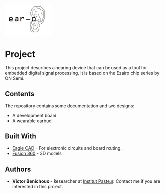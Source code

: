 
<img src="/logo/ear-o_logo.png" title="Github Logo" width=150>

# Project

This project describes a hearing device that can be used as a tool for embedded digital signal processing. It is based on the Ezairo chip series by ON Semi.


## Contents

The repository contains some documentation and two designs:
* A development board
* A wearable earbud

## Built With

* [Eagle CAD](https://www.autodesk.com/products/eagle/overview) - For electronic circuits and board routing.
* [Fusion 360](https://www.autodesk.com/products/fusion-360/overview) - 3D models

## Authors

* **Victor Benichoux** - Researcher at [Institut Pasteur](https://research.pasteur.fr/en/member/victor-benichoux/). Contact me if you are interested in this project.
